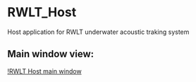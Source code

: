 # RWLT_Host
Host application for RWLT underwater acoustic traking system

## Main window view:
[!RWLT Host main window](/Pics/screen1.png)
